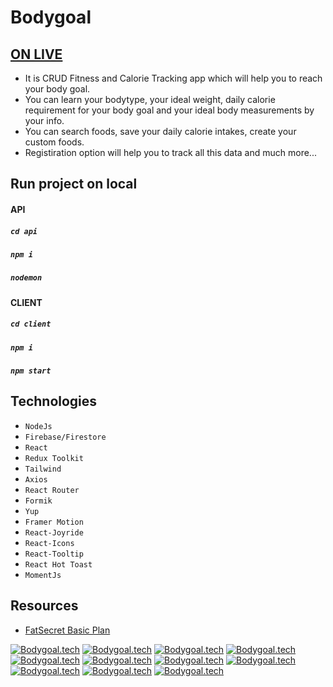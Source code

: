 # Bodygoal

## [ON LIVE](https://bodygoalapp.netlify.app/)  
- It is CRUD Fitness and Calorie Tracking app which will help you to reach your body goal.  
- You can learn your bodytype, your ideal weight, daily calorie requirement for your body goal and your ideal body measurements by your info.  
- You can search foods, save your daily calorie intakes, create your custom foods. 
- Registiration option will help you to track all this data and much more... 

## Run project on local

#### API 

##### `cd api`
##### `npm i`
##### `nodemon`

#### CLIENT

##### `cd client`
##### `npm i`
##### `npm start`

## Technologies
- `NodeJs`
- `Firebase/Firestore`
- `React`
- `Redux Toolkit`
- `Tailwind`
- `Axios`
- `React Router`
- `Formik`
- `Yup`
- `Framer Motion`
- `React-Joyride`
- `React-Icons`
- `React-Tooltip`
- `React Hot Toast`
- `MomentJs`

## Resources
- [FatSecret Basic Plan](https://platform.fatsecret.com/)

[![Bodygoal.tech](https://raw.githubusercontent.com/sinansk/react-weight-tracker-by-body-type/refs/heads/membership/client/src/assets/register.jpg)](https://raw.githubusercontent.com/sinansk/react-weight-tracker-by-body-type/refs/heads/membership/client/src/assets/register.jpg)
[![Bodygoal.tech](https://raw.githubusercontent.com/sinansk/react-weight-tracker-by-body-type/refs/heads/membership/client/src/assets/getstarted1.jpg)](https://raw.githubusercontent.com/sinansk/react-weight-tracker-by-body-type/refs/heads/membership/client/src/assets/getstarted1.jpg)
[![Bodygoal.tech](https://raw.githubusercontent.com/sinansk/react-weight-tracker-by-body-type/refs/heads/membership/client/src/assets/getstarted2.jpg)](https://raw.githubusercontent.com/sinansk/react-weight-tracker-by-body-type/refs/heads/membership/client/src/assets/getstarted2.jpg)
[![Bodygoal.tech](https://raw.githubusercontent.com/sinansk/react-weight-tracker-by-body-type/refs/heads/membership/client/src/assets/getstarted3.jpg)](https://raw.githubusercontent.com/sinansk/react-weight-tracker-by-body-type/refs/heads/membership/client/src/assets/getstarted3.jpg)
[![Bodygoal.tech](https://raw.githubusercontent.com/sinansk/react-weight-tracker-by-body-type/refs/heads/membership/client/src/assets/getstarted4.jpg)](https://raw.githubusercontent.com/sinansk/react-weight-tracker-by-body-type/refs/heads/membership/client/src/assets/getstarted4.jpg)
[![Bodygoal.tech](https://raw.githubusercontent.com/sinansk/react-weight-tracker-by-body-type/refs/heads/membership/client/src/assets/uitour.jpg)](https://raw.githubusercontent.com/sinansk/react-weight-tracker-by-body-type/refs/heads/membership/client/src/assets/uitour.jpg)
[![Bodygoal.tech](https://raw.githubusercontent.com/sinansk/react-weight-tracker-by-body-type/refs/heads/membership/client/src/assets/mystats.jpg)](https://raw.githubusercontent.com/sinansk/react-weight-tracker-by-body-type/refs/heads/membership/client/src/assets/mystats.jpg)
[![Bodygoal.tech](https://raw.githubusercontent.com/sinansk/react-weight-tracker-by-body-type/refs/heads/membership/client/src/assets/addnewrecordmodal.jpg)](https://raw.githubusercontent.com/sinansk/react-weight-tracker-by-body-type/refs/heads/membership/client/src/assets/addnewrecordmodal.jpg)
[![Bodygoal.tech](https://raw.githubusercontent.com/sinansk/react-weight-tracker-by-body-type/refs/heads/membership/client/src/assets/calorietracker.jpg)](https://raw.githubusercontent.com/sinansk/react-weight-tracker-by-body-type/refs/heads/membership/client/src/assets/calorietracker.jpg)
[![Bodygoal.tech](https://raw.githubusercontent.com/sinansk/react-weight-tracker-by-body-type/refs/heads/membership/client/src/assets/customFoodModal.jpg)](https://raw.githubusercontent.com/sinansk/react-weight-tracker-by-body-type/refs/heads/membership/client/src/assets/customFoodModal.jpg)
[![Bodygoal.tech](https://raw.githubusercontent.com/sinansk/react-weight-tracker-by-body-type/refs/heads/membership/client/src/assets/settingsPage.jpg)](https://raw.githubusercontent.com/sinansk/react-weight-tracker-by-body-type/refs/heads/membership/client/src/assets/settingsPage.jpg)
